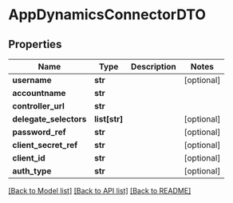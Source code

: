 # AppDynamicsConnectorDTO

## Properties
Name | Type | Description | Notes
------------ | ------------- | ------------- | -------------
**username** | **str** |  | [optional] 
**accountname** | **str** |  | 
**controller_url** | **str** |  | 
**delegate_selectors** | **list[str]** |  | [optional] 
**password_ref** | **str** |  | [optional] 
**client_secret_ref** | **str** |  | [optional] 
**client_id** | **str** |  | [optional] 
**auth_type** | **str** |  | [optional] 

[[Back to Model list]](../README.md#documentation-for-models) [[Back to API list]](../README.md#documentation-for-api-endpoints) [[Back to README]](../README.md)

